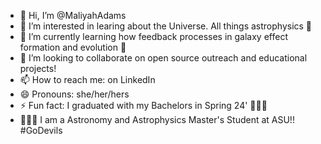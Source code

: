 - 👋 Hi, I’m @MaliyahAdams
- 👀 I’m interested in learing about the Universe. All things astrophysics 🌌
- 🌱 I’m currently learning how feedback processes in galaxy effect formation and evolution 💫
- 💞️ I’m looking to collaborate on open source outreach and educational projects!
- 📫 How to reach me:  on LinkedIn
- 😄 Pronouns: she/her/hers
- ⚡ Fun fact: I graduated with my Bachelors in Spring 24' 👩🏾‍🎓
- 👩🏾‍🚀 I am a Astronomy and Astrophysics Master's Student at ASU!! #GoDevils

<!---
MaliyahAdams/MaliyahAdams is a ✨ special ✨ repository because its `README.md` (this file) appears on your GitHub profile.
You can click the Preview link to take a look at your changes.
--->

